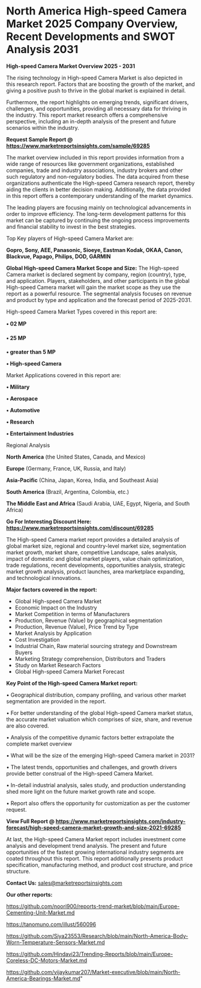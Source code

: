 # North America High-speed Camera Market 2025 Company Overview, Recent Developments and SWOT Analysis 2031

<Strong> High-speed Camera Market Overview 2025 - 2031</strong>

The rising technology in High-speed Camera Market is also depicted in this research report. Factors that are boosting the growth of the market, and giving a positive push to thrive in the global market is explained in detail.

Furthermore, the report highlights on emerging trends, significant drivers, challenges, and opportunities, providing all necessary data for thriving in the industry. This report market research offers a comprehensive perspective, including an in-depth analysis of the present and future scenarios within the industry.

<strong>Request Sample Report @ <a href=https://www.marketreportsinsights.com/sample/69285>https://www.marketreportsinsights.com/sample/69285</a></strong>

The market overview included in this report provides information from a wide range of resources like government organizations, established companies, trade and industry associations, industry brokers and other such regulatory and non-regulatory bodies. The data acquired from these organizations authenticate the High-speed Camera research report, thereby aiding the clients in better decision making. Additionally, the data provided in this report offers a contemporary understanding of the market dynamics.

The leading players are focusing mainly on technological advancements in order to improve efficiency. The long-term development patterns for this market can be captured by continuing the ongoing process improvements and financial stability to invest in the best strategies.

Top Key players of High-speed Camera Market are:

<strong>Gopro, Sony, AEE, Panasonic, Sioeye, Eastman Kodak, OKAA, Canon, Blackvue, Papago, Philips, DOD, GARMIN</strong>

<strong><b>Global High-speed Camera Market Scope and Size:</b></strong>
The High-speed Camera market is declared segment by company, region (country), type, and application. Players, stakeholders, and other participants in the global High-speed Camera market will gain the market scope as they use the report as a powerful resource. The segmental analysis focuses on revenue and product by type and application and the forecast period of 2025-2031.

High-speed Camera Market Types covered in this report are:

<strong>• 02 MP

• 25 MP

• greater than 5 MP

• High-speed Camera</strong>

Market Applications covered in this report are:

<strong>• Military

• Aerospace

• Automotive

• Research

• Entertainment Industries</strong> 

Regional Analysis

<strong>North America</strong> (the United States, Canada, and Mexico)

<strong>Europe</strong> (Germany, France, UK, Russia, and Italy)

<strong>Asia-Pacific</strong> (China, Japan, Korea, India, and Southeast Asia)

<strong>South America</strong> (Brazil, Argentina, Colombia, etc.)

<strong>The Middle East and Africa</strong> (Saudi Arabia, UAE, Egypt, Nigeria, and South Africa)

<strong>Go For Interesting Discount Here: <a href=https://www.marketreportsinsights.com/discount/69285>https://www.marketreportsinsights.com/discount/69285</a></strong>

The High-speed Camera market report provides a detailed analysis of global market size, regional and country-level market size, segmentation market growth, market share, competitive Landscape, sales analysis, impact of domestic and global market players, value chain optimization, trade regulations, recent developments, opportunities analysis, strategic market growth analysis, product launches, area marketplace expanding, and technological innovations.

<strong><b>Major factors covered in the report:</b></strong>
<ul>
  <li>Global High-speed Camera Market </li>
  <li>Economic Impact on the Industry</li>
  <li>Market Competition in terms of Manufacturers</li>
  <li>Production, Revenue (Value) by geographical segmentation</li>
  <li>Production, Revenue (Value), Price Trend by Type</li>
  <li>Market Analysis by Application</li>
  <li>Cost Investigation</li>
  <li>Industrial Chain, Raw material sourcing strategy and Downstream Buyers</li>
  <li>Marketing Strategy comprehension, Distributors and Traders</li>
  <li>Study on Market Research Factors</li>
  <li>Global High-speed Camera Market Forecast</li>
</ul>

<strong><b>Key Point of the High-speed Camera Market report:</b></strong>

• Geographical distribution, company profiling, and various other market segmentation are provided in the report.

• For better understanding of the global High-speed Camera market status, the accurate market valuation which comprises of size, share, and revenue are also covered.

• Analysis of the competitive dynamic factors better extrapolate the complete market overview

• What will be the size of the emerging High-speed Camera market in 2031?

• The latest trends, opportunities and challenges, and growth drivers provide better construal of the High-speed Camera Market.

• In-detail industrial analysis, sales study, and production understanding shed more light on the future market growth rate and scope.

• Report also offers the opportunity for customization as per the customer request.

<strong><b>View Full Report @ <a href=https://www.marketreportsinsights.com/industry-forecast/high-speed-camera-market-growth-and-size-2021-69285>https://www.marketreportsinsights.com/industry-forecast/high-speed-camera-market-growth-and-size-2021-69285</a></b></strong>


At last, the High-speed Camera Market report includes investment come analysis and development trend analysis. The present and future opportunities of the fastest growing international industry segments are coated throughout this report. This report additionally presents product specification, manufacturing method, and product cost structure, and price structure.

<strong>Contact Us:</strong>
sales@marketreportsinsights.com

<strong>Our other reports:</strong>

<a href=https://github.com/noori900/reports-trend-market/blob/main/Europe-Cementing-Unit-Market.md>https://github.com/noori900/reports-trend-market/blob/main/Europe-Cementing-Unit-Market.md</a>

<a href=https://tanomuno.com/illust/560096>https://tanomuno.com/illust/560096</a>

<a href=https://github.com/Siya23553/Research/blob/main/North-America-Body-Worn-Temperature-Sensors-Market.md>https://github.com/Siya23553/Research/blob/main/North-America-Body-Worn-Temperature-Sensors-Market.md</a>

<a href=https://github.com/Hindavi23/Trending-Reports/blob/main/Europe-Coreless-DC-Motors-Market.md>https://github.com/Hindavi23/Trending-Reports/blob/main/Europe-Coreless-DC-Motors-Market.md</a>

<a href=https://github.com/vijaykumar207/Market-executive/blob/main/North-America-Bearings-Market.md>https://github.com/vijaykumar207/Market-executive/blob/main/North-America-Bearings-Market.md</a>"
